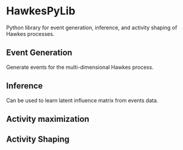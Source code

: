 # HawkesPyLib
Python library for event generation, inference, and activity shaping of
Hawkes processes. 

## Event Generation
Generate events for the multi-dimensional Hawkes process.

## Inference
Can be used to learn latent influence matrix from events data. 

## Activity maximization 

## Activity Shaping




